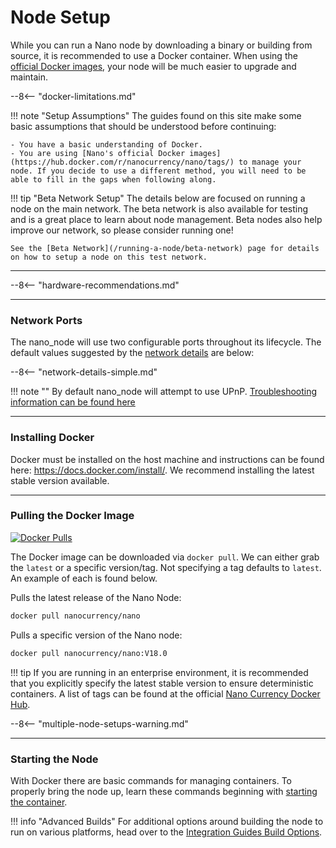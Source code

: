 # Node Setup

While you can run a Nano node by downloading a binary or building from source, it is recommended to use a Docker container. When using the [official Docker images](https://hub.docker.com/r/nanocurrency/nano/tags/), your node will be much easier to upgrade and maintain.

--8<-- "docker-limitations.md"

!!! note "Setup Assumptions"
    The guides found on this site make some basic assumptions that should be understood before continuing:

    - You have a basic understanding of Docker.
    - You are using [Nano's official Docker images](https://hub.docker.com/r/nanocurrency/nano/tags/) to manage your node. If you decide to use a different method, you will need to be able to fill in the gaps when following along.

!!! tip "Beta Network Setup"
	The details below are focused on running a node on the main network. The beta network is also available for testing and is a great place to learn about node management. Beta nodes also help improve our network, so please consider running one!

	See the [Beta Network](/running-a-node/beta-network) page for details on how to setup a node on this test network.

---

--8<-- "hardware-recommendations.md"

---

### Network Ports

The nano\_node will use two configurable ports throughout its lifecycle. The default values suggested by the [network details](/running-a-node/configuration/#network-details) are below:

--8<-- "network-details-simple.md"

!!! note ""
	By default nano\_node will attempt to use UPnP. [Troubleshooting information can be found here](/running-a-node/troubleshooting/#troubleshooting-upnp)

---

### Installing Docker
Docker must be installed on the host machine and instructions can be found here: https://docs.docker.com/install/. We recommend installing the latest stable version available.

---

### Pulling the Docker Image 
[![Docker Pulls](https://img.shields.io/docker/pulls/nanocurrency/nano.svg)](https://hub.docker.com/r/nanocurrency/nano/)

The Docker image can be downloaded via `docker pull`. We can either grab the `latest` or a specific version/tag. Not specifying a tag defaults to `latest`. An example of each is found below.

Pulls the latest release of the Nano Node:
```bash
docker pull nanocurrency/nano
```

Pulls a specific version of the Nano node:
```bash
docker pull nanocurrency/nano:V18.0
```

!!! tip
	If you are running in an enterprise environment, it is recommended that you explicitly specify the latest stable version to ensure deterministic containers. A list of tags can be found at the official [Nano Currency Docker Hub](https://hub.docker.com/r/nanocurrency/nano/tags/).

--8<-- "multiple-node-setups-warning.md"

---

### Starting the Node
With Docker there are basic commands for managing containers. To properly bring the node up, learn these commands beginning with [starting the container](/running-a-node/docker-management#starting).

!!! info "Advanced Builds"
	For additional options around building the node to run on various platforms, head over to the [Integration Guides Build Options](/integration-guides/build-options).